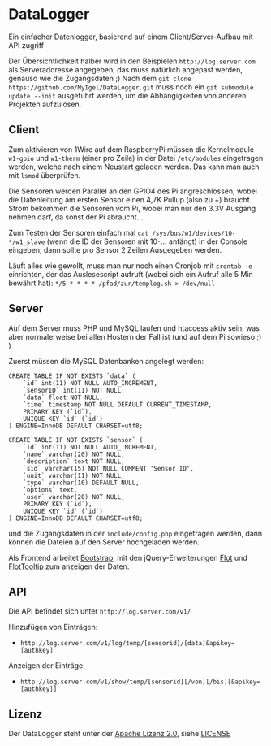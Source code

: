 DataLogger
==========
Ein einfacher Datenlogger, basierend auf einem Client/Server-Aufbau mit API zugriff

Der Übersichtlichkeit halber wird in den Beispielen `http://log.server.com` als Serveraddresse angegeben, das muss natürlich angepast werden, genauso wie die Zugangsdaten ;)
Nach dem `git clone https://github.com/MyIgel/DataLogger.git` muss noch ein `git submodule update --init` ausgeführt werden, um die Abhängigkeiten von anderen Projekten aufzulösen.

Client
------
Zum aktivieren von 1Wire auf dem RaspberryPi müssen die Kernelmodule `w1-gpio` und `w1-therm` (einer pro Zeile) in der Datei `/etc/modules` eingetragen werden, welche nach einem Neustart geladen werden. Das kann man auch mit `lsmod` überprüfen.

Die Sensoren werden Parallel an den GPIO4 des Pi angreschlossen, wobei die Datenleitung am ersten Sensor einen 4,7K Pullup (also zu +) braucht.
Strom bekommen die Sensoren vom Pi, wobei man nur den 3.3V Ausgang nehmen darf, da sonst der Pi abraucht...

Zum Testen der Sensoren einfach mal `cat /sys/bus/w1/devices/10-*/w1_slave` (wenn die ID der Sensoren mit 10-... anfängt) in der Console eingeben, dann sollte pro Sensor 2 Zeilen Ausgegeben werden.

Läuft alles wie gewollt, muss man nur noch einen Cronjob mit `crontab -e` einrichten, der das Auslesescript aufruft (wobei sich ein Aufruf alle 5 Min bewährt hat):
`*/5 * * * * /pfad/zur/templog.sh > /dev/null`

Server
------
Auf dem Server muss PHP und MySQL laufen und htaccess aktiv sein, was aber normalerweise bei allen Hostern der Fall ist (und auf dem Pi sowieso ;) )

Zuerst müssen die MySQL Datenbanken angelegt werden:
```mysql
CREATE TABLE IF NOT EXISTS `data` (
	`id` int(11) NOT NULL AUTO_INCREMENT,
	`sensorID` int(11) NOT NULL,
	`data` float NOT NULL,
	`time` timestamp NOT NULL DEFAULT CURRENT_TIMESTAMP,
	PRIMARY KEY (`id`),
	UNIQUE KEY `id` (`id`)
) ENGINE=InnoDB DEFAULT CHARSET=utf8;
```
```mysql
CREATE TABLE IF NOT EXISTS `sensor` (
	`id` int(11) NOT NULL AUTO_INCREMENT,
	`name` varchar(20) NOT NULL,
	`description` text NOT NULL,
	`sid` varchar(15) NOT NULL COMMENT 'Sensor ID',
	`unit` varchar(11) NOT NULL,
	`type` varchar(10) DEFAULT NULL,
	`options` text,
	`user` varchar(20) NOT NULL,
	PRIMARY KEY (`id`),
	UNIQUE KEY `id` (`id`)
) ENGINE=InnoDB DEFAULT CHARSET=utf8;
```

und die Zugangsdaten in der `include/config.php` eingetragen werden, dann können die Dateien auf den Server hochgeladen werden.


Als Frontend arbeitet [Bootstrap](https://github.com/twbs/bootstrap "Twitter Bootstrap"), mit den jQuery-Erweiterungen [Flot](https://github.com/flot/flot) und [FlotTooltip](https://github.com/krzysu/flot.tooltip) zum anzeigen der Daten.


API
------------
Die API befindet sich unter `http://log.server.com/v1/`

Hinzufügen von Einträgen:
* `http://log.server.com/v1/log/temp/[sensorid]/[data]&apikey=[authkey]`

Anzeigen der Einträge:
* `http://log.server.com/v1/show/temp/[sensorid][/von][/bis][&apikey=[authkey]]`


Lizenz
------------
Der DataLogger steht unter der [Apache Lizenz 2.0](http://www.apache.org/licenses/LICENSE-2.0 "Apache License 2.0"), siehe [LICENSE](LICENSE)

